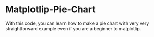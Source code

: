 # Matplotlip-Pie-Chart
With this code, you can learn how to make a pie chart with very very straightforward example even if you are a beginner to matplotlip. 

